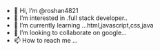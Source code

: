 - 👋 Hi, I’m @roshan4821
- 👀 I’m interested in .full stack developer..
- 🌱 I’m currently learning ...html,javascript,css,java
- 💞️ I’m looking to collaborate on  google...
- 📫 How to reach me ...

<!---
roshan4821/roshan4821 is a ✨ special ✨ repository because its `README.md` (this file) appears on your GitHub profile.
You can click the Preview link to take a look at your changes.
--->

